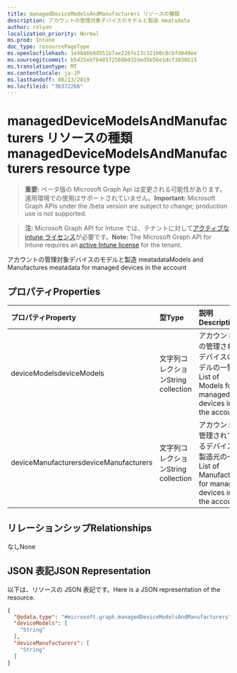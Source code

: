 ```yaml
---
title: managedDeviceModelsAndManufacturers リソースの種類
description: アカウントの管理対象デバイスのモデルと製造 meatadata
author: rolyon
localization_priority: Normal
ms.prod: Intune
doc_type: resourcePageType
ms.openlocfilehash: 1e9846b9d551b7ae226fe13c32100c8cbfd049ee
ms.sourcegitcommit: b5425ebf648572569b032ded5b56e1dcf3830515
ms.translationtype: MT
ms.contentlocale: ja-JP
ms.lasthandoff: 08/13/2019
ms.locfileid: "36372266"
---
```

# <a name="manageddevicemodelsandmanufacturers-resource-type"></a><span data-ttu-id="79ded-103">managedDeviceModelsAndManufacturers リソースの種類</span><span class="sxs-lookup"><span data-stu-id="79ded-103">managedDeviceModelsAndManufacturers resource type</span></span>

> <span data-ttu-id="79ded-104">**重要:** ベータ版の Microsoft Graph Api は変更される可能性があります。運用環境での使用はサポートされていません。</span><span class="sxs-lookup"><span data-stu-id="79ded-104">**Important:** Microsoft Graph APIs under the /beta version are subject to change; production use is not supported.</span></span>

> <span data-ttu-id="79ded-105">**注:** Microsoft Graph API for Intune では、テナントに対して[アクティブな intune ライセンス](https://go.microsoft.com/fwlink/?linkid=839381)が必要です。</span><span class="sxs-lookup"><span data-stu-id="79ded-105">**Note:** The Microsoft Graph API for Intune requires an [active Intune license](https://go.microsoft.com/fwlink/?linkid=839381) for the tenant.</span></span>

<span data-ttu-id="79ded-106">アカウントの管理対象デバイスのモデルと製造 meatadata</span><span class="sxs-lookup"><span data-stu-id="79ded-106">Models and Manufactures meatadata for managed devices in the account</span></span>

## <a name="properties"></a><span data-ttu-id="79ded-107">プロパティ</span><span class="sxs-lookup"><span data-stu-id="79ded-107">Properties</span></span>
|<span data-ttu-id="79ded-108">プロパティ</span><span class="sxs-lookup"><span data-stu-id="79ded-108">Property</span></span>|<span data-ttu-id="79ded-109">型</span><span class="sxs-lookup"><span data-stu-id="79ded-109">Type</span></span>|<span data-ttu-id="79ded-110">説明</span><span class="sxs-lookup"><span data-stu-id="79ded-110">Description</span></span>|
|:---|:---|:---|
|<span data-ttu-id="79ded-111">deviceModels</span><span class="sxs-lookup"><span data-stu-id="79ded-111">deviceModels</span></span>|<span data-ttu-id="79ded-112">文字列コレクション</span><span class="sxs-lookup"><span data-stu-id="79ded-112">String collection</span></span>|<span data-ttu-id="79ded-113">アカウント内の管理されたデバイスのモデルの一覧</span><span class="sxs-lookup"><span data-stu-id="79ded-113">List of Models for managed devices in the account</span></span>|
|<span data-ttu-id="79ded-114">deviceManufacturers</span><span class="sxs-lookup"><span data-stu-id="79ded-114">deviceManufacturers</span></span>|<span data-ttu-id="79ded-115">文字列コレクション</span><span class="sxs-lookup"><span data-stu-id="79ded-115">String collection</span></span>|<span data-ttu-id="79ded-116">アカウントで管理されているデバイスの製造元の一覧</span><span class="sxs-lookup"><span data-stu-id="79ded-116">List of Manufactures for managed devices in the account</span></span>|

## <a name="relationships"></a><span data-ttu-id="79ded-117">リレーションシップ</span><span class="sxs-lookup"><span data-stu-id="79ded-117">Relationships</span></span>
<span data-ttu-id="79ded-118">なし</span><span class="sxs-lookup"><span data-stu-id="79ded-118">None</span></span>

## <a name="json-representation"></a><span data-ttu-id="79ded-119">JSON 表記</span><span class="sxs-lookup"><span data-stu-id="79ded-119">JSON Representation</span></span>
<span data-ttu-id="79ded-120">以下は、リソースの JSON 表記です。</span><span class="sxs-lookup"><span data-stu-id="79ded-120">Here is a JSON representation of the resource.</span></span>
<!-- {
  "blockType": "resource",
  "@odata.type": "microsoft.graph.managedDeviceModelsAndManufacturers"
}
-->
``` json
{
  "@odata.type": "#microsoft.graph.managedDeviceModelsAndManufacturers",
  "deviceModels": [
    "String"
  ],
  "deviceManufacturers": [
    "String"
  ]
}
```



